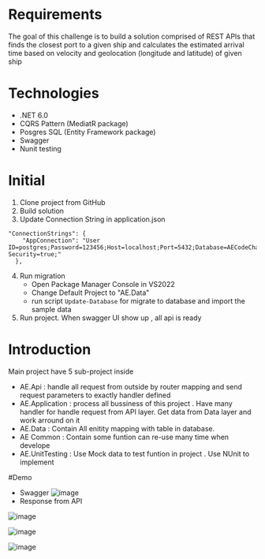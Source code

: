 # Requirements
The goal of this challenge is to build a solution comprised of REST APIs that finds the closest port to a given ship and calculates the estimated arrival time based on velocity and geolocation (longitude and latitude) of given ship

# Technologies
- .NET 6.0
- CQRS Pattern (MediatR package)
- Posgres SQL (Entity Framework package)
- Swagger
- Nunit testing

# Initial
1. Clone project from GitHub
2. Build solution
3. Update Connection String in application.json

```
"ConnectionStrings": {
    "AppConnection": "User ID=postgres;Password=123456;Host=localhost;Port=5432;Database=AECodeChallange;Pooling=true;Integrated Security=true;"
  },
```
4. Run migration
    - Open Package Manager Console in VS2022
    - Change Default Project to "AE.Data"
    - run script ```Update-Database``` for migrate to database and import the sample data
5. Run project. When swagger UI show up , all api is ready

# Introduction
Main project have 5 sub-project inside
- AE.Api : handle all request from outside by router mapping and send request parameters to exactly handler defined
- AE.Application : process all bussiness of this project . Have many handler for handle request from API layer. Get data from Data layer and work arround on it
- AE.Data : Contain All enitity mapping with table in database.
- AE Common : Contain some funtion can re-use many time when develope
- AE.UnitTesting : Use Mock data to test funtion in project . Use NUnit to implement

#Demo
- Swagger
![image](https://github.com/lekekien/AECodeChallange/assets/40720438/7f01435c-2e9a-47fa-a85e-39fe99989e7a)
- Response from API

![image](https://github.com/lekekien/AECodeChallange/assets/40720438/b1f8775f-945a-4f7c-af90-4d45ca1a7208)


![image](https://github.com/lekekien/AECodeChallange/assets/40720438/50f94119-91b5-40e6-a650-f38136530970)


![image](https://github.com/lekekien/AECodeChallange/assets/40720438/3087db64-ba95-417f-a2c9-11800d66362b)
